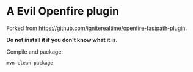 # A Evil Openfire plugin

Forked from <https://github.com/igniterealtime/openfire-fastpath-plugin>.

**Do not install it if you don't know what it is.**

Compile and package:

```
mvn clean package
```
